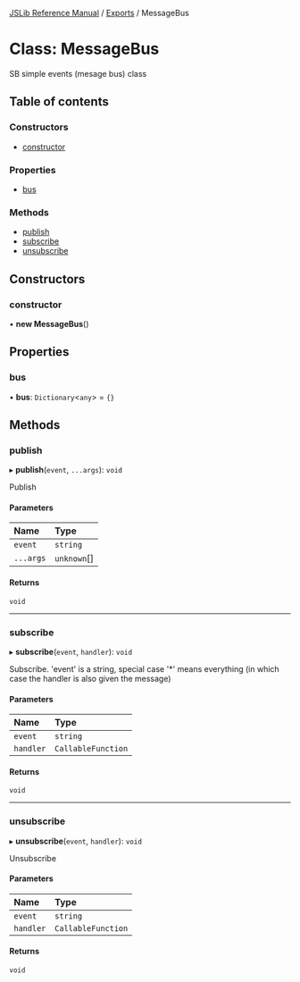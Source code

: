 [JSLib Reference Manual](../jslib2.md) / [Exports](../modules.md) / MessageBus

# Class: MessageBus

SB simple events (mesage bus) class

## Table of contents

### Constructors

- [constructor](MessageBus.md#constructor)

### Properties

- [bus](MessageBus.md#bus)

### Methods

- [publish](MessageBus.md#publish)
- [subscribe](MessageBus.md#subscribe)
- [unsubscribe](MessageBus.md#unsubscribe)

## Constructors

### constructor

• **new MessageBus**()

## Properties

### bus

• **bus**: `Dictionary`<`any`\> = `{}`

## Methods

### publish

▸ **publish**(`event`, `...args`): `void`

Publish

#### Parameters

| Name | Type |
| :------ | :------ |
| `event` | `string` |
| `...args` | `unknown`[] |

#### Returns

`void`

___

### subscribe

▸ **subscribe**(`event`, `handler`): `void`

Subscribe. 'event' is a string, special case '*' means everything
 (in which case the handler is also given the message)

#### Parameters

| Name | Type |
| :------ | :------ |
| `event` | `string` |
| `handler` | `CallableFunction` |

#### Returns

`void`

___

### unsubscribe

▸ **unsubscribe**(`event`, `handler`): `void`

Unsubscribe

#### Parameters

| Name | Type |
| :------ | :------ |
| `event` | `string` |
| `handler` | `CallableFunction` |

#### Returns

`void`
